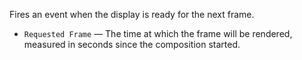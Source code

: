 Fires an event when the display is ready for the next frame.

   - `Requested Frame` — The time at which the frame will be rendered, measured in seconds since the composition started.
